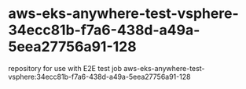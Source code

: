# aws-eks-anywhere-test-vsphere-34ecc81b-f7a6-438d-a49a-5eea27756a91-128
repository for use with E2E test job aws-eks-anywhere-test-vsphere:34ecc81b-f7a6-438d-a49a-5eea27756a91-128
